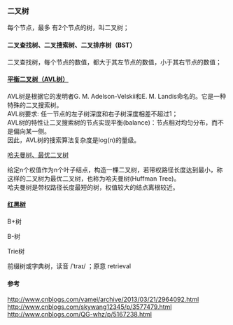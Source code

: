 ### 二叉树

每个节点，最多 有2个节点的树，叫二叉树；  
#### 二叉查找树、二叉搜索树、二叉排序树（BST）

二叉查找树，每个节点的数值，都大于其左节点的数值，小于其右节点的数值；

#### [平衡二叉树（AVL树）](Tree_AVL.md)

AVL树是根据它的发明者G. M. Adelson-Velskii和E. M. Landis命名的。它是一种特殊的二叉搜索树。  
AVL树要求: 任一节点的左子树深度和右子树深度相差不超过1；  
AVL树的特性让二叉搜索树的节点实现平衡(balance)：节点相对均匀分布，而不是偏向某一侧。  
因此，AVL树的搜索算法复杂度是log(n)的量级。  

[哈夫曼树、最优二叉树](HuffmanTree.md)    

给定n个权值作为n个叶子结点，构造一棵二叉树，若带权路径长度达到最小，称这样的二叉树为最优二叉树，也称为哈夫曼树(Huffman Tree)。  
哈夫曼树是带权路径长度最短的树，权值较大的结点离根较近。    


#### [红黑树](RedBlackTree/RedBlackTree.md) 
 
B+树    

B-树    

Trie树    


前缀树或字典树，读音 /ˈtraɪ/ ；原意 retrieval

#### 参考 
http://www.cnblogs.com/vamei/archive/2013/03/21/2964092.html  
http://www.cnblogs.com/skywang12345/p/3577479.html  
http://www.cnblogs.com/QG-whz/p/5167238.html  
